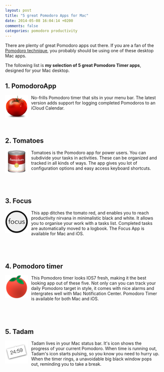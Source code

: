 ```yaml
---
layout: post
title: "5 great Pomodoro Apps for Mac"
date: 2014-05-08 16:04:14 +0200
comments: false
categories: pomodoro productivity
---
```


There are plenty of great Pomodoro apps out there. If you are a fan of the [Pomodoro technique](http://pomodorotechnique.com), you probably should be using one of these desktop Mac apps.

The following list is <strong>my selection of 5 great Pomodoro Timer apps</strong>, designed for your Mac desktop.

<!-- more --> 

## 1. PomodoroApp
<img src="/images/pomodoro/pomodoro-app-icon.png" width="75px" align="left" style="margin-right:10px;" alt="Pomodoro App" />
No-frills Pomodoro timer that sits in your menu bar. The latest version adds support for logging completed Pomodoros to an iCloud Calendar.

<a href="https://itunes.apple.com/us/app/pomodoroapp/id705103149?mt=12&uo=4" target="itunes_store" style="display:inline-block;overflow:hidden;background:url(https://linkmaker.itunes.apple.com/htmlResources/assets/en_us//images/web/linkmaker/badge_macappstore-lrg.png) no-repeat;width:165px;height:40px;@media only screen{background-image:url(https://linkmaker.itunes.apple.com/htmlResources/assets/en_us//images/web/linkmaker/badge_macappstore-lrg.svg);}"></a>

## 2. Tomatoes
<img src="/images/pomodoro/tomatoes-app-icon.png" width="75px" align="left" style="margin-right:10px;"  alt="Tomatoes Timer App"  />
Tomatoes is the Pomodoro app for power users. You can subdivide your tasks in activities. These can be organized and tracked in all kinds of ways. The app gives you lot of configuration options and easy access keyboard shortcuts.

<a href="https://itunes.apple.com/us/app/tomatoes/id545957564?mt=12&uo=4" target="itunes_store" style="display:inline-block;overflow:hidden;background:url(https://linkmaker.itunes.apple.com/htmlResources/assets/en_us//images/web/linkmaker/badge_macappstore-lrg.png) no-repeat;width:165px;height:40px;@media only screen{background-image:url(https://linkmaker.itunes.apple.com/htmlResources/assets/en_us//images/web/linkmaker/badge_macappstore-lrg.svg);}"></a>

## 3. Focus
<img src="/images/pomodoro/focus-app-icon.png" width="75px" align="left" style="margin-right:10px;"  alt="Focus Pomodoro Method App"  />
This app ditches the tomato red, and enables you to reach productivity nirvana in minimalistic black and white. It allows you to organise your work with a tasks list. Completed tasks are automatically moved to a logbook. The Focus App is available for Mac and iOS.

<a href="https://itunes.apple.com/us/app/focus-pomodoro-timer/id777233759?mt=12&uo=4" target="itunes_store" style="display:inline-block;overflow:hidden;background:url(https://linkmaker.itunes.apple.com/htmlResources/assets/en_us//images/web/linkmaker/badge_macappstore-lrg.png) no-repeat;width:165px;height:40px;@media only screen{background-image:url(https://linkmaker.itunes.apple.com/htmlResources/assets/en_us//images/web/linkmaker/badge_macappstore-lrg.svg);}"></a>

## 4. Pomodoro timer
<img src="/images/pomodoro/pomodoro-timer-app-icon.png" width="75px" align="left" style="margin-right:10px;"  alt="Pomodoro Timer App"  />
This Pomodoro timer looks IOS7 fresh, making it the best looking app out of these five. Not only can you can track your daily Pomodoro target in style, it comes with nice alarms and intergrates well with Mac Notification Center. Pomodoro Timer is available for both Mac and iOS.

<a href="https://itunes.apple.com/us/app/pomodoro-timer-focus-on-your/id872515009?mt=12&uo=4" target="itunes_store" style="display:inline-block;overflow:hidden;background:url(https://linkmaker.itunes.apple.com/htmlResources/assets/en_us//images/web/linkmaker/badge_macappstore-lrg.png) no-repeat;width:165px;height:40px;@media only screen{background-image:url(https://linkmaker.itunes.apple.com/htmlResources/assets/en_us//images/web/linkmaker/badge_macappstore-lrg.svg);}"></a>

## 5. Tadam
<img src="/images/pomodoro/tadam-app-icon.png" width="75px" align="left" style="margin-right:10px;"  alt="Tadam Timer App"  />
Tadam lives in your Mac status bar. It's icon shows the progress of your current Pomodoro. When time is running out, Tadam's icon starts pulsing, so you know you need to hurry up. When the timer rings, a unavoidable big black window pops out, reminding you to take a break.

<a href="https://itunes.apple.com/us/app/tadam/id531349534?mt=12&uo=4" target="itunes_store" style="display:inline-block;overflow:hidden;background:url(https://linkmaker.itunes.apple.com/htmlResources/assets/en_us//images/web/linkmaker/badge_macappstore-lrg.png) no-repeat;width:165px;height:40px;@media only screen{background-image:url(https://linkmaker.itunes.apple.com/htmlResources/assets/en_us//images/web/linkmaker/badge_macappstore-lrg.svg);}"></a>
